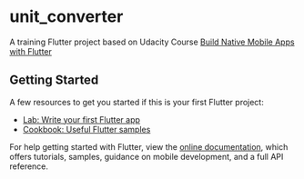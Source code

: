 # unit_converter

A training Flutter project based on Udacity Course [Build Native Mobile Apps with Flutter](https://www.udacity.com/course/build-native-mobile-apps-with-flutter--ud905)

## Getting Started

A few resources to get you started if this is your first Flutter project:

- [Lab: Write your first Flutter app](https://flutter.io/docs/get-started/codelab)
- [Cookbook: Useful Flutter samples](https://flutter.io/docs/cookbook)

For help getting started with Flutter, view the 
[online documentation](https://flutter.io/docs), which offers tutorials, 
samples, guidance on mobile development, and a full API reference.
